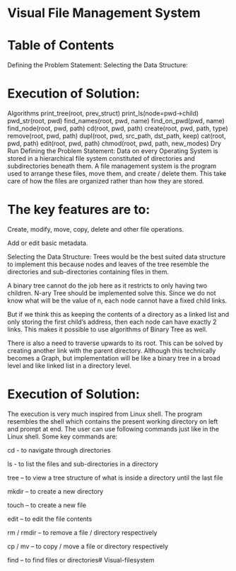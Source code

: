 # Visual File Management System
# Table of Contents

Defining the Problem Statement:
Selecting the Data Structure:
# Execution of Solution:
Algorithms
print_tree(root, prev_struct)
print_ls(node=pwd->child)
pwd_str(root, pwd)
find_names(root, pwd, name)
find_on_pwd(pwd, name)
find_node(root, pwd, path)
cd(root, pwd, path)
create(root, pwd, path, type)
remove(root, pwd, path)
dupl(root, pwd, src_path, dst_path, keep)
cat(root, pwd, path)
edit(root, pwd, path)
chmod(root, pwd, path, new_modes)
Dry Run
Defining the Problem Statement:
Data on every Operating System is stored in a hierarchical file system constituted of directories and subdirectories beneath them. A file management system is the program used to arrange these files, move them, and create / delete them. This take care of how the files are organized rather than how they are stored.

# The key features are to:

Create, modify, move, copy, delete and other file operations.

Add or edit basic metadata.

Selecting the Data Structure:
Trees would be the best suited data structure to implement this because nodes and leaves of the tree resemble the directories and sub-directories containing files in them.

A binary tree cannot do the job here as it restricts to only having two children. N-ary Tree should be implemented solve this. Since we do not know what will be the value of n, each node cannot have a fixed child links.



But if we think this as keeping the contents of a directory as a linked list and only storing the first child’s address, then each node can have exactly 2 links. This makes it possible to use algorithms of Binary Tree as well.



There is also a need to traverse upwards to its root. This can be solved by creating another link with the parent directory. Although this technically becomes a Graph, but implementation will be like a binary tree in a broad level and like linked list in a directory level.



# Execution of Solution:
The execution is very much inspired from Linux shell. The program resembles the shell which contains the present working directory on left and prompt at end. The user can use following commands just like in the Linux shell. Some key commands are:

cd - to navigate through directories

ls - to list the files and sub-directories in a directory

tree – to view a tree structure of what is inside a directory until the last file

mkdir – to create a new directory

touch – to create a new file

edit – to edit the file contents

rm / rmdir – to remove a file / directory respectively

cp / mv – to copy / move a file or directory respectively

find – to find files or directories# Visual-filesystem
